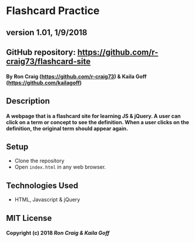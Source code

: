 # Flashcard Practice
## version 1.01, 1/9/2018

## GitHub repository: https://github.com/r-craig73/flashcard-site

#### By Ron Craig (https://github.com/r-craig73) & Kaila Goff (https://github.com/kailagoff)

## Description
#### A webpage that is a flashcard site for learning JS & jQuery. A user can click on a term or concept to see the definition. When a user clicks on the definition, the original term should appear again.

## Setup
* Clone the repository
* Open `index.html` in any web browser.

## Technologies Used
* HTML, Javascript & jQuery

## MIT License

#### Copyright (c) 2018 _Ron Craig & Kaila Goff_